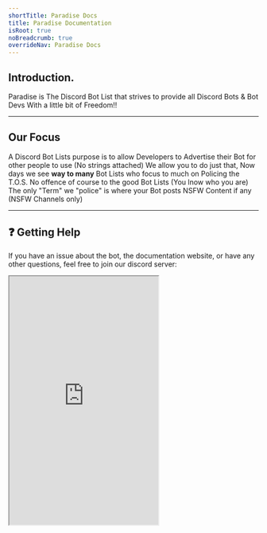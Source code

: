 ```yaml
---
shortTitle: Paradise Docs
title: Paradise Documentation
isRoot: true
noBreadcrumb: true
overrideNav: Paradise Docs
---
```


 ## Introduction.
 Paradise is The Discord Bot List that strives to provide all Discord Bots & Bot Devs With a little bit of Freedom!!

---

 ## Our Focus
 A Discord Bot Lists purpose is to allow Developers to Advertise their Bot for other people to use (No strings attached)
 We allow you to do just that, Now days we see <strong>way to many</strong> Bot Lists who focus to much on Policing the T.O.S. No offence of course to the good Bot Lists (You lnow who you are)
 The only "Term" we "police" is where your Bot posts NSFW Content if any (NSFW Channels only)

---

## ❓ Getting Help

If you have an issue about the bot, the documentation website, or have any other questions, feel free to join our discord server:

<Iframe src="https://discordapp.com/widget?id=727615775850102801&theme=dark" height="500" />


